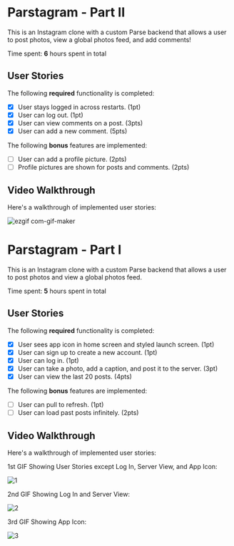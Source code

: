 # Parstagram - Part II

This is an Instagram clone with a custom Parse backend that allows a user to post photos, view a global photos feed, and add comments!

Time spent: **6** hours spent in total

## User Stories

The following **required** functionality is completed:

- [x] User stays logged in across restarts. (1pt)
- [x] User can log out. (1pt)
- [x] User can view comments on a post. (3pts)
- [x] User can add a new comment. (5pts)

The following **bonus** features are implemented:

- [ ] User can add a profile picture. (2pts)
- [ ] Profile pictures are shown for posts and comments. (2pts)

## Video Walkthrough

Here's a walkthrough of implemented user stories:

![ezgif com-gif-maker](https://user-images.githubusercontent.com/73809628/137645987-7a1680ef-2191-45fd-94b5-c3fa6415ea67.gif)


# Parstagram - Part I

This is an Instagram clone with a custom Parse backend that allows a user to post photos and view a global photos feed.

Time spent: **5** hours spent in total

## User Stories

The following **required** functionality is completed:

- [x] User sees app icon in home screen and styled launch screen. (1pt)
- [x] User can sign up to create a new account. (1pt)
- [x] User can log in. (1pt)
- [x] User can take a photo, add a caption, and post it to the server. (3pt)
- [x] User can view the last 20 posts. (4pts)

The following **bonus** features are implemented:

- [ ] User can pull to refresh. (1pt)
- [ ] User can load past posts infinitely. (2pts)

## Video Walkthrough

Here's a walkthrough of implemented user stories:

1st GIF Showing User Stories except Log In, Server View, and App Icon:

![1](https://user-images.githubusercontent.com/73809628/136709839-f2e0a291-3f0c-4541-b0c7-da9efcc6a4bf.gif)

2nd GIF Showing Log In and Server View:

![2](https://user-images.githubusercontent.com/73809628/136709841-203d5e90-a1d1-4c13-b953-36029b4b13a5.gif)

3rd GIF Showing App Icon:

![3](https://user-images.githubusercontent.com/73809628/136709848-b177ff51-89e3-4ea8-bbf7-c996288a4d6e.gif)
